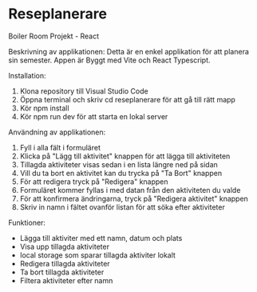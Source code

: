# Reseplanerare
 Boiler Room Projekt - React

Beskrivning av applikationen:
Detta är en enkel applikation för att planera sin semester. Appen är Byggt med Vite och React Typescript.

Installation:
1. Klona repository till Visual Studio Code
2. Öppna terminal och skriv cd reseplanerare för att gå till rätt mapp
3. Kör npm install
4. Kör npm run dev för att starta en lokal server

Användning av applikationen:
1. Fyll i alla fält i formuläret
2. Klicka på "Lägg till aktivitet" knappen för att lägga till aktiviteten
3. Tillagda aktiviteter visas sedan i en lista längre ned på sidan
4. Vill du ta bort en aktivitet kan du trycka på "Ta Bort" knappen 
5. För att redigera tryck på "Redigera" knappen
6. Formuläret kommer fyllas i med datan från den aktiviteten du valde
7. För att konfirmera ändringarna, tryck på "Redigera aktivitet" knappen
8. Skriv in namn i fältet ovanför listan för att söka efter aktiviteter

Funktioner:
- Lägga till aktiviter med ett namn, datum och plats
- Visa upp tillagda aktiviteter
- local storage som sparar tillagda aktiviter lokalt
- Redigera tillagda aktiviteter
- Ta bort tillagda aktiviteter
- Filtera aktiviteter efter namn